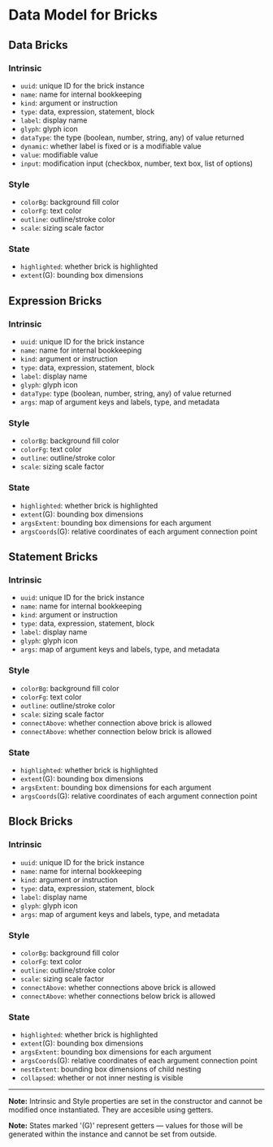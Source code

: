 # Data Model for Bricks

## Data Bricks

### Intrinsic

- `uuid`: unique ID for the brick instance
- `name`: name for internal bookkeeping
- `kind`: argument or instruction
- `type`: data, expression, statement, block
- `label`: display name
- `glyph`: glyph icon
- `dataType`: the type (boolean, number, string, any) of value returned
- `dynamic`: whether label is fixed or is a modifiable value
- `value`: modifiable value
- `input`: modification input (checkbox, number, text box, list of options)

### Style

- `colorBg`: background fill color
- `colorFg`: text color
- `outline`: outline/stroke color
- `scale`: sizing scale factor

### State

- `highlighted`: whether brick is highlighted
- `extent`(G): bounding box dimensions

## Expression Bricks

### Intrinsic

- `uuid`: unique ID for the brick instance
- `name`: name for internal bookkeeping
- `kind`: argument or instruction
- `type`: data, expression, statement, block
- `label`: display name
- `glyph`: glyph icon
- `dataType`: type (boolean, number, string, any) of value returned
- `args`: map of argument keys and labels, type, and metadata

### Style

- `colorBg`: background fill color
- `colorFg`: text color
- `outline`: outline/stroke color
- `scale`: sizing scale factor

### State

- `highlighted`: whether brick is highlighted
- `extent`(G): bounding box dimensions
- `argsExtent`: bounding box dimensions for each argument
- `argsCoords`(G): relative coordinates of each argument connection point

## Statement Bricks

### Intrinsic

- `uuid`: unique ID for the brick instance
- `name`: name for internal bookkeeping
- `kind`: argument or instruction
- `type`: data, expression, statement, block
- `label`: display name
- `glyph`: glyph icon
- `args`: map of argument keys and labels, type, and metadata

### Style

- `colorBg`: background fill color
- `colorFg`: text color
- `outline`: outline/stroke color
- `scale`: sizing scale factor
- `connectAbove`: whether connection above brick is allowed
- `connectAbove`: whether connection below brick is allowed

### State

- `highlighted`: whether brick is highlighted
- `extent`(G): bounding box dimensions
- `argsExtent`: bounding box dimensions for each argument
- `argsCoords`(G): relative coordinates of each argument connection point

## Block Bricks

### Intrinsic

- `uuid`: unique ID for the brick instance
- `name`: name for internal bookkeeping
- `kind`: argument or instruction
- `type`: data, expression, statement, block
- `label`: display name
- `glyph`: glyph icon
- `args`: map of argument keys and labels, type, and metadata

### Style

- `colorBg`: background fill color
- `colorFg`: text color
- `outline`: outline/stroke color
- `scale`: sizing scale factor
- `connectAbove`: whether connections above brick is allowed
- `connectAbove`: whether connections below brick is allowed

### State

- `highlighted`: whether brick is highlighted
- `extent`(G): bounding box dimensions
- `argsExtent`: bounding box dimensions for each argument
- `argsCoords`(G): relative coordinates of each argument connection point
- `nestExtent`: bounding box dimensions of child nesting
- `collapsed`: whether or not inner nesting is visible

---

**Note:** Intrinsic and Style properties are set in the constructor and cannot be modified once
instantiated. They are accesible using getters.

**Note:** States marked '(G)' represent getters — values for those will be generated within the
instance and cannot be set from outside.
